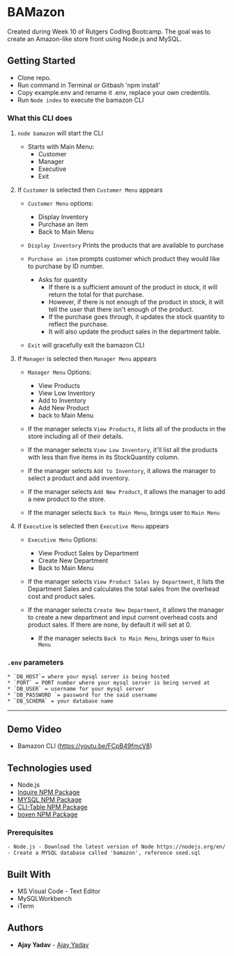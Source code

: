 # BAMazon

Created during Week 10 of Rutgers Coding Bootcamp. The goal was to create an Amazon-like store front using Node.js and MySQL.

## Getting Started

- Clone repo.
- Run command in Terminal or Gitbash 'npm install'
- Copy example.env and rename it .env, replace your own credentils.
- Run `Node index` to execute the bamazon CLI

### What this CLI does

1. `node bamazon` will start the CLI
    * Starts with Main Menu:
        * Customer
        * Manager
        * Executive
        * Exit
2. If `Customer` is selected then `Customer Menu` appears
    * `Customer Menu` options:
        * Display Inventory
        * Purchase an item
        * Back to Main Menu

    * `Display Inventory` Prints the products that are available to purchase
    * `Purchase an item` prompts customer which product they would like to purchase by ID number.

        * Asks for quantity
            * If there is a sufficient amount of the product in stock, it will return the total for that purchase.
            * However, if there is not enough of the product in stock, it will tell the user that there isn't enough of the product.
            * If the purchase goes through, it updates the stock quantity to reflect the purchase.
            * It will also update the product sales in the department table.

    * `Exit` will gracefully exit the bamazon CLI

3. If `Manager` is selected then `Manager Menu` appears
    * `Manager Menu` Options:
        * View Products 
        * View Low Inventory 
        * Add to Inventory 
        * Add New Product 
        * back to Main Menu

    * If the manager selects `View Products`, it lists all of the products in the store including all of their details.
        
    * If the manager selects `View Low Inventory`, it'll list all the products with less than five items in its StockQuantity column.

    * If the manager selects `Add to Inventory`, it allows the manager to select a product and add inventory.

    * If the manager selects `Add New Product`, it allows the manager to add a new product to the store.

    * If the manager selects `Back to Main Menu`, brings user to `Main Menu`

4. If `Executive` is selected then `Executive Menu` appears
    * `Executive Menu` Options:
        * View Product Sales by Department 
        * Create New Department 
        * Back to Main Menu

    * If the manager selects `View Product Sales by Department`, it lists the Department Sales and calculates the total sales from the overhead cost and product sales.

    * If the manager selects `Create New Department`, it allows the manager to create a new department and input current overhead costs and product sales. If there are none, by default it will set at 0.

        * If the manager selects `Back to Main Menu`, brings user to `Main Menu`
    
### `.env` parameters
    * `DB_HOST`= where your mysql server is being hosted
    * `PORT` = PORT number where your mysql server is being served at
    * `DB_USER` = username for your mysql server
    * `DB_PASSWORD `= password for the said username
    * `DB_SCHEMA` = your database name

---------------------

## Demo Video

* Bamazon CLI (https://youtu.be/FCpB49fmcV8)

## Technologies used
- Node.js
- [Inquire NPM Package](https://www.npmjs.com/package/inquirer)
- [MYSQL NPM Package](https://www.npmjs.com/package/mysql)
- [CLI-Table NPM Package](https://www.npmjs.com/package/cli-table)
- [boxen NPM Package](https://www.npmjs.com/package/boxen)

### Prerequisites

```
- Node.js - Download the latest version of Node https://nodejs.org/en/
- Create a MYSQL database called 'bamazon', reference seed.sql
```

## Built With

* MS Visual Code - Text Editor
* MySQLWorkbench
* iTerm

## Authors

* **Ajay Yadav** - [Ajay Yadav](https://github.com/ajayrajyadav)
